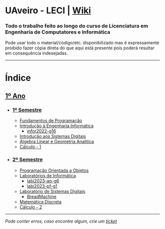# UAveiro - LECI | [Wiki](https://github.com/TiagoRG/uaveiro-leci/wiki)
### Todo o trabalho feito ao longo do curso de Licenciatura em Engenharia de Computatores e Informática

Pode usar todo o material/código/etc. disponibilizado mas é expressamente proibido fazer cópia direta do que aqui está presente pois poderá resultar em consequência indesejadas.

---

# Índice
## [1º Ano](https://github.com/TiagoRG/uaveiro-leci/tree/master/1ano/1semestre)
- ### [1º Semestre](https://github.com/TiagoRG/uaveiro-leci/tree/master/1ano/1semestre)
  - [Fundamentos de Programação](https://github.com/TiagoRG/uaveiro-leci/tree/master/1ano/1semestre/fp)
  - [Introdução à Engenharia Informática](https://github.com/TiagoRG/uaveiro-leci/tree/master/1ano/1semestre/iei)
    - [infor2022-g16](https://github.com/TiagoRG/infor2022-g16)
  - [Introdução aos Sistemas Digitais](https://github.com/TiagoRG/uaveiro-leci/tree/master/1ano/1semestre/isd)
  - [&Aacute;lgebra Linear e Geometria Anal&iacute;tica](https://github.com/TiagoRG/uaveiro-leci/tree/master/1ano/1semestre/alga)
  - [C&aacute;lculo - 1](https://github.com/TiagoRG/uaveiro-leci/tree/master/1ano/1semestre/c1)

- ### [2º Semestre](https://github.com/TiagoRG/uaveiro-leci/tree/master/1ano/2semestre)
  - [Programação Orientada a Objetos](https://github.com/TiagoRG/uaveiro-leci/tree/master/1ano/2semestre/poo)
  - [Laboratórios de Informática](https://github.com/TiagoRG/uaveiro-leci/tree/master/1ano/2semestre/labi)
    - [labi2023-ap-g6](https://github.com/TiagoRG/labi2023-ap-g6)
    - [labi2023-pf-g1](https://github.com/TiagoRG/labi2023-pf-g1)
  - [Laboratório de Sistemas Digitais](https://github.com/TiagoRG/uaveiro-leci/tree/master/1ano/2semestre/lsd)
    - [BreadMachine](https://github.com/TiagoRG/uaveiro-leci/tree/master/1ano/2semestre/lsd/projects/BreadMachine)
  - [Matem&aacute;tica Discreta](https://github.com/TiagoRG/uaveiro-leci/tree/master/1ano/2semestre/md)
  - [C&aacute;lculo - 2](https://github.com/TiagoRG/uaveiro-leci/tree/master/1ano/2semestre/c2)

---
*Pode conter erros, caso encontre algum, crie um* [*ticket*](https://github.com/TiagoRG/uaveiro-leci/issues/new)
